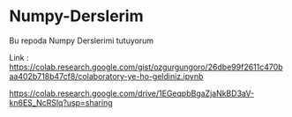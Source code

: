 # Numpy-Derslerim
Bu repoda  Numpy Derslerimi tutuyorum


Link : https://colab.research.google.com/gist/ozgurgungoro/26dbe99f2611c470baa402b718b47cf8/colaboratory-ye-ho-geldiniz.ipynb


https://colab.research.google.com/drive/1EGeqpbBgaZjaNkBD3aV-kn6ES_NcRSlq?usp=sharing
